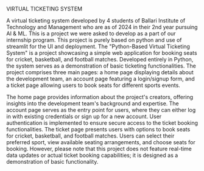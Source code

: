 <h>VIRTUAL TICKETING SYSTEM</h>
<p>A virtual ticketing system developed by 4 students of Ballari Institute of Technology and Management who are as of 2024 in their 2nd year pursuing AI & ML. This is a project we were asked to develop as a part of our internship program. This project is purely based on python and use of streamlit for the UI and deployment. The "Python-Based Virtual Ticketing System" is a project showcasing a simple web application for booking seats for cricket, basketball, and football matches. Developed entirely in Python, the system serves as a demonstration of basic ticketing functionalities. The project comprises three main pages: a home page displaying details about the development team, an account page featuring a login/signup form, and a ticket page allowing users to book seats for different sports events.</p>

<p>The home page provides information about the project's creators, offering insights into the development team's background and expertise. The account page serves as the entry point for users, where they can either log in with existing credentials or sign up for a new account. User authentication is implemented to ensure secure access to the ticket booking functionalities. The ticket page presents users with options to book seats for cricket, basketball, and football matches. Users can select their preferred sport, view available seating arrangements, and choose seats for booking. However, please note that this project does not feature real-time data updates or actual ticket booking capabilities; it is designed as a demonstration of basic functionality.</p>
